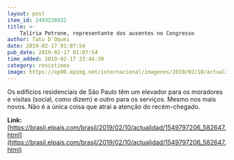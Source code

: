 ```yaml
---
layout: post
item_id: 2493236932
title: >-
    Talíria Petrone, representante dos ausentes no Congresso
author: Tatu D'Oquei
date: 2019-02-17 01:07:54
pub_date: 2019-02-17 01:07:54
time_added: 2019-02-17 23:44:30
category: resistimos
image: https://ep00.epimg.net/internacional/imagenes/2019/02/10/actualidad/1549797206_582647_1549833929_rrss_normal.jpg
---
```


Os edifícios residenciais de São Paulo têm um elevador para os moradores e visitas (social, como dizem) e outro para os serviços. Mesmo nos mais novos. Não é a única coisa que atrai a atenção do recém-chegado.

**Link:** [https://brasil.elpais.com/brasil/2019/02/10/actualidad/1549797206_582647.html](https://brasil.elpais.com/brasil/2019/02/10/actualidad/1549797206_582647.html)

